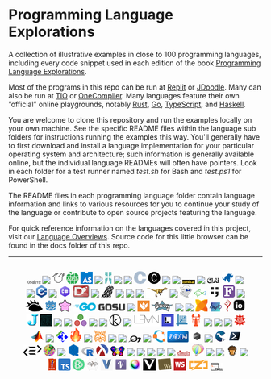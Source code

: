 # Programming Language Explorations

A collection of illustrative examples in close to 100 programming languages, including every code snippet used in each edition of the book [Programming Language Explorations](https://rtoal.github.io/ple).

Most of the programs in this repo can be run at [Replit](https://replit.com) or [JDoodle](https://www.jdoodle.com/). Many can also be run at [TIO](https://tio.run) or [OneCompiler](https://onecompiler.com/). Many languages feature their own ”official” online playgrounds, notably [Rust](https://play.rust-lang.org/), [Go](https://play.golang.com/), [TypeScript](https://www.typescriptlang.org/play), and [Haskell](https://play.haskell.org/).

You are welcome to clone this repository and run the examples locally on your own machine. See the specific README files within the language sub folders for instructions running the examples this way. You'll generally have to first download and install a language implementation for your particular operating system and architecture; such information is generally available online, but the individual language READMEs will often have pointers. Look in each folder for a test runner named _test.sh_ for Bash and _test.ps1_ for PowerShell.

The README files in each programming language folder contain language information and links to various resources for you to continue your study of the language or contribute to open source projects featuring the language.

For quick reference information on the languages covered in this project, visit our [Language Overviews](https://rtoal.github.io/ple/docs/overviews.html). Source code for this little browser can be found in the docs folder of this repo.

---

<div style="text-align: center;margin:2em">

![](docs/resources/05ab1e-logo-24.png)
![](docs/resources/ada-logo-24.png)
![](docs/resources/agda-logo-24.png)
![](docs/resources/apl-logo-24.png)
![](docs/resources/assemblyscript-logo-24.png)
![](docs/resources/awk-logo-24.png)
![](docs/resources/ballerina-logo-24.png)
![](docs/resources/bash-logo-24.png)
![](docs/resources/boo-logo-24.png)
![](docs/resources/c-logo-24.png)
![](docs/resources/carbon-logo-24.png)
![](docs/resources/ceylon-logo-24.png)
![](docs/resources/chapel-logo-24.png)
![](docs/resources/citrine-logo-24.png)
![](docs/resources/clojure-logo-24.png)
![](docs/resources/clu-logo-24.png)
![](docs/resources/cobol-logo-24.png)
![](docs/resources/coffeescript-logo-24.png)
![](docs/resources/commonlisp-logo-24.png)
![](docs/resources/cpp-logo-24.png)
![](docs/resources/crystal-logo-24.png)
![](docs/resources/csharp-logo-24.png)
![](docs/resources/d-logo-24.png)
![](docs/resources/dart-logo-24.png)
![](docs/resources/eiffel-logo-24.png)
![](docs/resources/elixir-logo-24.png)
![](docs/resources/elm-logo-24.png)
![](docs/resources/erlang-logo-24.png)
![](docs/resources/factor-logo-24.png)
![](docs/resources/falcon-logo-24.png)
![](docs/resources/fantom-logo-24.png)
![](docs/resources/fish-logo-24.png)
![](docs/resources/forth-logo-24.png)
![](docs/resources/fortran-logo-24.png)
![](docs/resources/fsharp-logo-24.png)
![](docs/resources/futhark-logo-24.png)
![](docs/resources/gdscript-logo-24.png)
![](docs/resources/gleam-logo-24.png)
![](docs/resources/go-logo-24.png)
![](docs/resources/gosu-logo-24.png)
![](docs/resources/gp-logo-24.png)
![](docs/resources/grain-logo-24.png)
![](docs/resources/groovy-logo-24.png)
![](docs/resources/hack-logo-24.png)
![](docs/resources/haskell-logo-24.png)
![](docs/resources/haxe-logo-24.png)
![](docs/resources/hylo-logo-24.png)
![](docs/resources/idris-logo-24.png)
![](docs/resources/io-logo-24.png)
![](docs/resources/j-logo-24.png)
![](docs/resources/jai-logo-24.png)
![](docs/resources/java-logo-24.png)
![](docs/resources/javascript-logo-24.png)
![](docs/resources/julia-logo-24.png)
![](docs/resources/k-logo-24.png)
![](docs/resources/kitten-logo-24.png)
![](docs/resources/koka-logo-24.png)
![](docs/resources/kotlin-logo-24.png)
![](docs/resources/lean-logo-24.png)
![](docs/resources/linotte-logo-24.png)
![](docs/resources/livescript-logo-24.png)
![](docs/resources/lobster-logo-24.png)
![](docs/resources/lolcode-logo-24.png)
![](docs/resources/lua-logo-24.png)
![](docs/resources/luna-logo-24.png)
![](docs/resources/mathematica-logo-24.png)
![](docs/resources/matlab-logo-24.png)
![](docs/resources/mercury-logo-24.png)
![](docs/resources/modula3-logo-24.png)
![](docs/resources/mojo-logo-24.png)
![](docs/resources/nasm-logo-24.png)
![](docs/resources/neko-logo-24.png)
![](docs/resources/nemerle-logo-24.png)
![](docs/resources/nim-logo-24.png)
![](docs/resources/oberon-logo-24.png)
![](docs/resources/ocaml-logo-24.png)
![](docs/resources/octave-logo-24.png)
![](docs/resources/odin-logo-24.png)
![](docs/resources/onyx-logo-24.png)
![](docs/resources/parasail-logo-24.png)
![](docs/resources/perl-logo-24.png)
![](docs/resources/powershell-logo-24.png)
![](docs/resources/purescript-logo-24.png)
![](docs/resources/pyth-logo-24.png)
![](docs/resources/python-logo-24.png)
![](docs/resources/qsharp-logo-24.png)
![](docs/resources/r-logo-24.png)
![](docs/resources/racket-logo-24.png)
![](docs/resources/raku-logo-24.png)
![](docs/resources/roy-logo-24.png)
![](docs/resources/ruby-logo-24.png)
![](docs/resources/rust-logo-24.png)
![](docs/resources/scala-logo-24.png)
![](docs/resources/scratch-logo-24.png)
![](docs/resources/simula-logo-24.png)
![](docs/resources/smalltalk-logo-24.png)
![](docs/resources/sml-logo-24.png)
![](docs/resources/snap-logo-24.png)
![](docs/resources/squirrel-logo-24.png)
![](docs/resources/swift-logo-24.png)
![](docs/resources/tcl-logo-24.png)
![](docs/resources/typescript-logo-24.png)
![](docs/resources/unison-logo-24.png)
![](docs/resources/ur-logo-24.png)
![](docs/resources/v-logo-24.png)
![](docs/resources/vala-logo-24.png)
![](docs/resources/vale-logo-24.png)
![](docs/resources/verse-logo-24.png)
![](docs/resources/whiley-logo-24.png)
![](docs/resources/whitespace-logo-24.png)
![](docs/resources/zig-logo-24.png)
![](docs/resources/zsh-logo-24.png)

</div>

